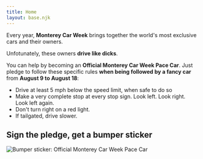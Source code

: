 ```yaml
---
title: Home
layout: base.njk
---
```


Every year, **Monterey Car Week** brings together the world's most exclusive cars and their owners.

Unfotunately, these owners **drive like dicks**.

You can help by becoming an **Official Monterey Car Week Pace Car**. Just pledge to follow these specific rules **when being followed by a fancy car** from **August 9 to August 18**:

- Drive at least 5 mph below the speed limit, when safe to do so
- Make a very complete stop at every stop sign. Look left. Look right. Look left again.
- Don't turn right on a red light.
- If tailgated, drive slower.

<div class="sticker">
    <h2>Sign the pledge, get a bumper sticker</h2>
    <img src="/assets/images/sticker.png" alt="Bumper sticker: Official Monterey Car Week Pace Car"/>
    <div style="width:100%;height:500px;" data-fillout-id="jNr4suZZvcus" data-fillout-embed-type="standard" data-fillout-inherit-parameters data-fillout-dynamic-resize></div><script src="https://server.fillout.com/embed/v1/"></script>
  </div>
